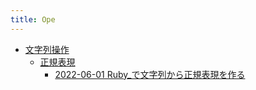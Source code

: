 ```yaml
---
title: Ope
---
```



- [文字列操作](./文字列操作/index.md)
    - [正規表現](./文字列操作/正規表現/index.md)
        - [2022-06-01 Ruby_で文字列から正規表現を作る](./../../../../d/2022/06/01/Ruby_で文字列から正規表現を作る.md)




